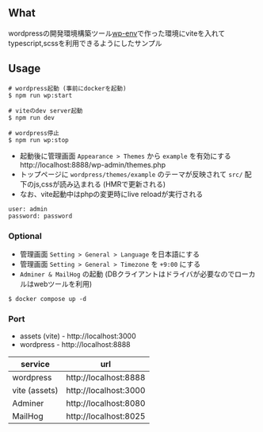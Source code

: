 ## What

wordpressの開発環境構築ツール[wp-env](https://github.com/WordPress/gutenberg)で作った環境にviteを入れてtypescript,scssを利用できるようにしたサンプル

## Usage

```
# wordpress起動 (事前にdockerを起動)
$ npm run wp:start

# viteのdev server起動
$ npm run dev

# wordpress停止
$ npm run wp:stop
```

- 起動後に管理画面 `Appearance > Themes` から `example` を有効にする  
  http://localhost:8888/wp-admin/themes.php
- トップページに `wordpress/themes/example` のテーマが反映されて `src/` 配下のjs,cssが読み込まれる (HMRで更新される)
- なお、vite起動中はphpの変更時にlive reloadが実行される

```
user: admin
password: password
```

### Optional

- 管理画面 `Setting > General > Language` を日本語にする
- 管理画面 `Setting > General > Timezone` を `+9:00` にする
- `Adminer & MailHog` の起動 (DBクライアントはドライバが必要なのでローカルはwebツールを利用)

```
$ docker compose up -d
```

### Port

- assets (vite) - http://localhost:3000
- wordpress - http://localhost:8888

| service       | url                   |
| ------------- | --------------------- |
| wordpress     | http://localhost:8888 |
| vite (assets) | http://localhost:3000 |
| Adminer       | http://localhost:8080 |
| MailHog       | http://localhost:8025 |
